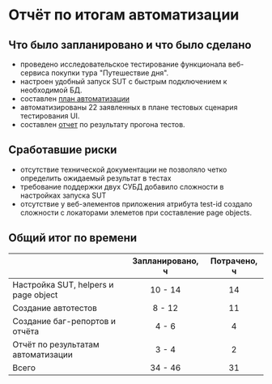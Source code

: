 # Отчёт по итогам автоматизации

## Что было запланировано и что было сделано

- проведено исследовательское тестирование функционала веб-сервиса покупки тура "Путешествие дня".
- настроен удобный запуск SUT с быстрым подключением к необходимой БД.
- составлен [план автоматизации](https://github.com/Skylagga/Diplom/blob/main/docs/Plan.md) 
- автоматизированы  22 заявленных в плане тестовых сценария тестирования UI.
- составлен [отчет](https://github.com/Skylagga/Diplom/blob/main/docs/Report.md) по результату прогона тестов.


## Сработавшие риски

- отсутствие технической документации не позволяло четко определить ожидаемый результат в тестах
- требование поддержки двух СУБД добавило сложности в настройках запуска SUT 
- отсутствие у веб-элементов приложения атрибута test-id создало сложности с локаторами элеметов при составление page objects.

## Общий итог по времени

|                  | Запланировано, ч  | Потрачено, ч |                                  
|:-----------------|    :----:   |   :----:   |
| Настройка SUT, helpers и page object | 10 - 14  | 14 |             
| Создание автотестов  | 8 - 12  | 11 |                        
| Создание баг-репортов и отчёта | 4 - 6 | 4 | 
| Отчёт по результатам автоматизации | 3 - 4 | 2 |                                             
| Всего | 34 - 46 | 31 |              
